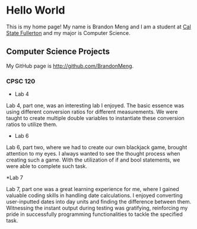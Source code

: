 # Hello World

This is my home page! My name is Brandon Meng and I am a student at [Cal State Fullerton](http://www.fullerton.edu/) and my major is Computer Science.

## Computer Science Projects

My GitHub page is http://github.com/BrandonMeng.

### CPSC 120

* Lab 4

Lab 4, part one, was an interesting lab I enjoyed. The basic essence was using
different conversion ratios for different measurements. We were taught to
create multiple double variables to instantiate these conversion ratios to
utilize them.

* Lab 6

Lab 6, part two, where we had to create our own blackjack game, brought
attention to my eyes. I always wanted to see the thought process when creating
such a game. With the utilization of if and bool statements, we were able to
complete such task.

*Lab 7

Lab 7, part one was a great learning experience for me, where I gained valuable
coding skills in handling date calculations. I enjoyed converting user-inputted
dates into day units and finding the difference between them. Witnessing the
instant output during testing was gratifying, reinforcing my pride in
successfully programming functionalities to tackle the specified task.
 
